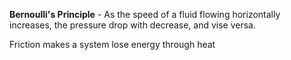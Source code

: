 **Bernoulli's Principle** - As the speed of a fluid flowing horizontally increases, the pressure drop with decrease, and vise versa.

Friction makes a system lose energy through heat

